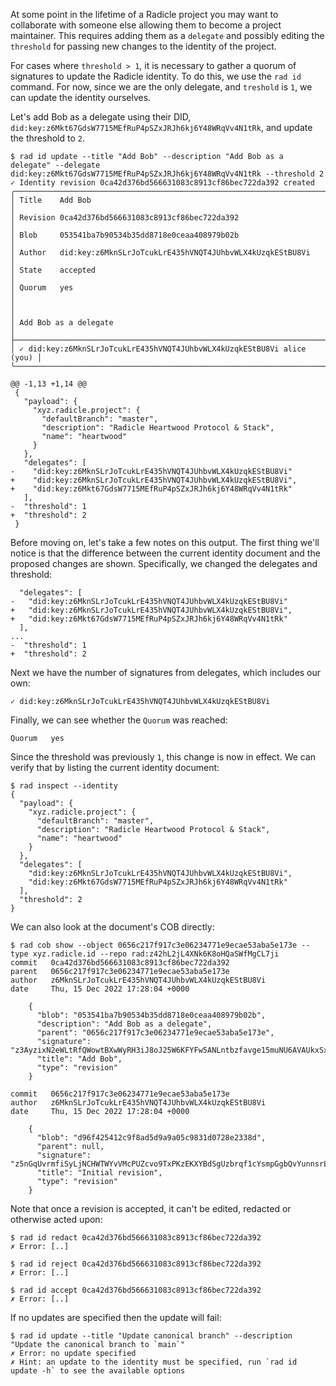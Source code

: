 At some point in the lifetime of a Radicle project you may want to
collaborate with someone else allowing them to become a project
maintainer. This requires adding them as a `delegate` and possibly
editing the `threshold` for passing new changes to the identity of the
project.

For cases where `threshold > 1`, it is necessary to gather a quorum of
signatures to update the Radicle identity. To do this, we use the `rad id`
command. For now, since we are the only delegate, and `treshold` is `1`, we
can update the identity ourselves.

Let's add Bob as a delegate using their DID,
`did:key:z6Mkt67GdsW7715MEfRuP4pSZxJRJh6kj6Y48WRqVv4N1tRk`, and update the
threshold to `2`.

```
$ rad id update --title "Add Bob" --description "Add Bob as a delegate" --delegate did:key:z6Mkt67GdsW7715MEfRuP4pSZxJRJh6kj6Y48WRqVv4N1tRk --threshold 2
✓ Identity revision 0ca42d376bd566631083c8913cf86bec722da392 created
╭────────────────────────────────────────────────────────────────────────╮
│ Title    Add Bob                                                       │
│ Revision 0ca42d376bd566631083c8913cf86bec722da392                      │
│ Blob     053541ba7b90534b35dd8718e0ceaa408979b02b                      │
│ Author   did:key:z6MknSLrJoTcukLrE435hVNQT4JUhbvWLX4kUzqkEStBU8Vi      │
│ State    accepted                                                      │
│ Quorum   yes                                                           │
│                                                                        │
│ Add Bob as a delegate                                                  │
├────────────────────────────────────────────────────────────────────────┤
│ ✓ did:key:z6MknSLrJoTcukLrE435hVNQT4JUhbvWLX4kUzqkEStBU8Vi alice (you) │
╰────────────────────────────────────────────────────────────────────────╯

@@ -1,13 +1,14 @@
 {
   "payload": {
     "xyz.radicle.project": {
       "defaultBranch": "master",
       "description": "Radicle Heartwood Protocol & Stack",
       "name": "heartwood"
     }
   },
   "delegates": [
-    "did:key:z6MknSLrJoTcukLrE435hVNQT4JUhbvWLX4kUzqkEStBU8Vi"
+    "did:key:z6MknSLrJoTcukLrE435hVNQT4JUhbvWLX4kUzqkEStBU8Vi",
+    "did:key:z6Mkt67GdsW7715MEfRuP4pSZxJRJh6kj6Y48WRqVv4N1tRk"
   ],
-  "threshold": 1
+  "threshold": 2
 }
```

Before moving on, let's take a few notes on this output. The first
thing we'll notice is that the difference between the current identity
document and the proposed changes are shown. Specifically, we changed
the delegates and threshold:

      "delegates": [
    -   "did:key:z6MknSLrJoTcukLrE435hVNQT4JUhbvWLX4kUzqkEStBU8Vi"
    +   "did:key:z6MknSLrJoTcukLrE435hVNQT4JUhbvWLX4kUzqkEStBU8Vi",
    +   "did:key:z6Mkt67GdsW7715MEfRuP4pSZxJRJh6kj6Y48WRqVv4N1tRk"
      ],
    ...
    -  "threshold": 1
    +  "threshold": 2

Next we have the number of signatures from delegates, which includes our own:

    ✓ did:key:z6MknSLrJoTcukLrE435hVNQT4JUhbvWLX4kUzqkEStBU8Vi

Finally, we can see whether the `Quorum` was reached:

    Quorum   yes

Since the threshold was previously `1`, this change is now in effect. We
can verify that by listing the current identity document:

```
$ rad inspect --identity
{
  "payload": {
    "xyz.radicle.project": {
      "defaultBranch": "master",
      "description": "Radicle Heartwood Protocol & Stack",
      "name": "heartwood"
    }
  },
  "delegates": [
    "did:key:z6MknSLrJoTcukLrE435hVNQT4JUhbvWLX4kUzqkEStBU8Vi",
    "did:key:z6Mkt67GdsW7715MEfRuP4pSZxJRJh6kj6Y48WRqVv4N1tRk"
  ],
  "threshold": 2
}
```

We can also look at the document's COB directly:
```
$ rad cob show --object 0656c217f917c3e06234771e9ecae53aba5e173e --type xyz.radicle.id --repo rad:z42hL2jL4XNk6K8oHQaSWfMgCL7ji
commit   0ca42d376bd566631083c8913cf86bec722da392
parent   0656c217f917c3e06234771e9ecae53aba5e173e
author   z6MknSLrJoTcukLrE435hVNQT4JUhbvWLX4kUzqkEStBU8Vi
date     Thu, 15 Dec 2022 17:28:04 +0000

    {
      "blob": "053541ba7b90534b35dd8718e0ceaa408979b02b",
      "description": "Add Bob as a delegate",
      "parent": "0656c217f917c3e06234771e9ecae53aba5e173e",
      "signature": "z3AyzixN2eWLtRfQWowtBXwWyRH3iJ8oJ25W6KFYFw5ANLntbzfavge15muNU6AVAUkxSxQvgg9yh2gupbUecavQY",
      "title": "Add Bob",
      "type": "revision"
    }

commit   0656c217f917c3e06234771e9ecae53aba5e173e
author   z6MknSLrJoTcukLrE435hVNQT4JUhbvWLX4kUzqkEStBU8Vi
date     Thu, 15 Dec 2022 17:28:04 +0000

    {
      "blob": "d96f425412c9f8ad5d9a9a05c9831d0728e2338d",
      "parent": null,
      "signature": "z5nGqUvrmfiSyLjNCHWTWYvVMcPUZcvo9TxPKzEKXYBdSgUzbrqf1cYsmpGgbQvYunnsrLSsubEmxZaRdKM4quqQR",
      "title": "Initial revision",
      "type": "revision"
    }

```

Note that once a revision is accepted, it can't be edited, redacted or otherwise
acted upon:

``` (fail)
$ rad id redact 0ca42d376bd566631083c8913cf86bec722da392
✗ Error: [..]
```
``` (fail)
$ rad id reject 0ca42d376bd566631083c8913cf86bec722da392
✗ Error: [..]
```
``` (fail)
$ rad id accept 0ca42d376bd566631083c8913cf86bec722da392
✗ Error: [..]
```

If no updates are specified then the update will fail:

``` (fail)
$ rad id update --title "Update canonical branch" --description "Update the canonical branch to `main`"
✗ Error: no update specified
✗ Hint: an update to the identity must be specified, run `rad id update -h` to see the available options
```
